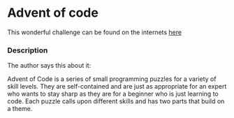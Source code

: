 # Advent of code

This wonderful challenge can be found on the internets [here](http://adventofcode.com/)


### Description

The author says this about it:
>
Advent of Code is a series of small programming puzzles for a variety of skill levels. They are self-contained and are just as appropriate for an expert who wants to stay sharp as they are for a beginner who is just learning to code. Each puzzle calls upon different skills and has two parts that build on a theme.
>
